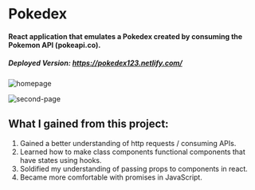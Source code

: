 # Pokedex

#### React application that emulates a Pokedex created by consuming the Pokemon API (pokeapi.co).

##### Deployed Version: https://pokedex123.netlify.com/

![homepage](https://user-images.githubusercontent.com/44681780/69285642-3cc15000-0ba6-11ea-8785-c48715ae809b.jpg)

![second-page](https://user-images.githubusercontent.com/44681780/69285646-3f23aa00-0ba6-11ea-821e-6439649bef52.jpg)

## What I gained from this project:
1. Gained a better understanding of http requests / consuming APIs.
2. Learned how to make class components functional components that have states using hooks.
3. Soldified my understanding of passing props to components in react.
4. Became more comfortable with promises in JavaScript.

